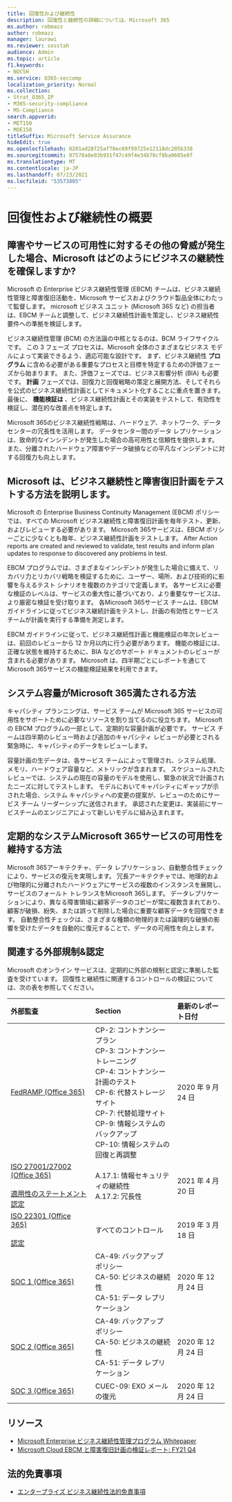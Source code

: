 ```yaml
---
title: 回復性および継続性
description: 回復性と継続性の詳細については、Microsoft 365
ms.author: robmazz
author: robmazz
manager: laurawi
ms.reviewer: sosstah
audience: Admin
ms.topic: article
f1.keywords:
- NOCSH
ms.service: O365-seccomp
localization_priority: Normal
ms.collection:
- Strat_O365_IP
- M365-security-compliance
- MS-Compliance
search.appverid:
- MET150
- MOE150
titleSuffix: Microsoft Service Assurance
hideEdit: true
ms.openlocfilehash: 0201ad28f25af78ec69f99725e12118dc205b338
ms.sourcegitcommit: 07578a8e03b931f47c49f4e34b78cf8ba0605e8f
ms.translationtype: MT
ms.contentlocale: ja-JP
ms.lasthandoff: 07/23/2021
ms.locfileid: "53573805"
---
```

# <a name="resiliency-and-continuity-overview"></a>回復性および継続性の概要

## <a name="how-does-microsoft-ensure-business-continuity-in-the-case-of-a-disaster-or-other-threat-to-service-availability"></a>障害やサービスの可用性に対するその他の脅威が発生した場合、Microsoft はどのようにビジネスの継続性を確保しますか?

Microsoft の Enterprise ビジネス継続性管理 (EBCM) チームは、ビジネス継続性管理と障害復旧活動を、Microsoft サービスおよびクラウド製品全体にわたって監督します。 microsoft ビジネス ユニット (Microsoft 365 など) の担当者は、EBCM チームと調整して、ビジネス継続性計画を策定し、ビジネス継続性要件への準拠を検証します。

ビジネス継続性管理 (BCM) の方法論の中核となるのは、BCM ライフサイクルです。 この 3 フェーズ プロセスは、Microsoft 全体のさまざまなビジネス モデルによって実装できるよう、適応可能な設計です。 まず、ビジネス継続性 **プログラム** に含める必要がある重要なプロセスと目標を特定するための評価フェーズから始まります。 また、評価フェーズでは、ビジネス影響分析 (BIA) も必要です。 **計画** フェーズでは、回復力と回復戦略の策定と展開方法、そしてそれらを公式のビジネス継続性計画としてドキュメント化することに重点を置きます。 最後に、 **機能検証は** 、ビジネス継続性計画とその実装をテストして、有効性を検証し、潜在的な改善点を特定します。

Microsoft 365のビジネス継続性戦略は、ハードウェア、ネットワーク、データセンターの冗長性を活用します。 データセンター間のデータ レプリケーションは、致命的なインシデントが発生した場合の高可用性と信頼性を提供します。 また、分離されたハードウェア障害やデータ破損などの平凡なインシデントに対する回復力も向上します。

## <a name="how-does-microsoft-test-business-continuity-and-disaster-recovery-plans"></a>Microsoft は、ビジネス継続性と障害復旧計画をテストする方法を説明します。

Microsoft の Enterprise Business Continuity Management (EBCM) ポリシーでは、すべての Microsoft ビジネス継続性と障害復旧計画を毎年テスト、更新、およびレビューする必要があります。 Microsoft 365サービスは、EBCM ポリシーごとに少なくとも毎年、ビジネス継続性計画をテストします。 After Action reports are created and reviewed to validate, test results and inform plan updates to response to discovered any problems in test.

EBCM プログラムでは、さまざまなインシデントが発生した場合に備えて、リカバリ力とリカバリ戦略を検証するために、ユーザー、場所、および技術的に影響を与えるテスト シナリオを複数のカテゴリで定義します。 各サービスに必要な検証のレベルは、サービスの重大性に基づいており、より重要なサービスは、より厳密な検証を受け取ります。 各Microsoft 365サービス チームは、EBCM ガイドラインに従ってビジネス継続計画をテストし、計画の有効性とサービス チームが計画を実行する準備を測定します。

EBCM ガイドラインに従って、ビジネス継続性計画と機能検証の年次レビューは、前回のレビューから 12 か月以内に行う必要があります。 機能の検証には、正確な状態を維持するために、BIA などのサポート ドキュメントのレビューが含まれる必要があります。 Microsoft は、四半期ごとにレポートを通じてMicrosoft 365サービスの機能検証結果を利用できます。

## <a name="how-does-microsoft-365-ensure-system-capacity-meets-demand"></a>システム容量がMicrosoft 365満たされる方法

キャパシティ プランニングは、サービス チームが Microsoft 365 サービスの可用性をサポートために必要なリソースを割り当てるのに役立ちます。 Microsoft の EBCM プログラムの一部として、定期的な容量計画が必要です。 サービス チームは四半期のレビュー時および追加のキャパシティ レビューが必要とされる緊急時に、キャパシティのデータをレビューします。

容量計画の生データは、各サービス チームによって管理され、システム処理、メモリ、ハードウェア容量など、メトリックが含まれます。 スケジュールされたレビューでは、システムの現在の容量のモデルを使用し、緊急の状況で計画されたニーズに対してテストします。 モデルにおいてキャパシティにギャップが示された場合、システム キャパシティへの変更の提案が、レビューのためにサービス チーム リーダーシップに送信されます。 承認された変更は、実装前にサービスチームのエンジニアによって新しいモデルに組み込まれます。

## <a name="how-does-microsoft-365-maintain-service-availability-during-routine-system-failures"></a>定期的なシステムMicrosoft 365サービスの可用性を維持する方法

Microsoft 365アーキテクチャ、データ レプリケーション、自動整合性チェックにより、サービスの復元を実現します。 冗長アーキテクチャでは、地理的および物理的に分離されたハードウェアにサービスの複数のインスタンスを展開し、サービスのフォールト トレランスをMicrosoft 365します。 データレプリケーションにより、異なる障害領域に顧客データのコピーが常に複数含まれており、顧客が破損、紛失、または誤って削除した場合に重要な顧客データを回復できます。 自動整合性チェックは、さまざまな種類の物理的または論理的な破損の影響を受けたデータを自動的に復元することで、データの可用性を向上します。

## <a name="related-external-regulations--certifications"></a>関連する外部規制&認定

Microsoft のオンライン サービスは、定期的に外部の規制と認定に準拠した監査を受けています。 回復性と継続性に関連するコントロールの検証については、次の表を参照してください。

| **外部監査** | **Section** | **最新のレポート日付** |
|:--------------------|:------------|:-----------------------|
| [FedRAMP (Office 365)](https://compliance.microsoft.com/compliancemanager) | CP-2: コントナンシー プラン <br> CP-3: コントナンシー トレーニング <br> CP-4: コントナンシー 計画のテスト <br> CP-6: 代替ストレージ サイト <br> CP-7: 代替処理サイト <br> CP-9: 情報システムのバックアップ <br> CP-10: 情報システムの回復と再調整 | 2020 年 9 月 24 日 |
| [ISO 27001/27002 (Office 365)](https://servicetrust.microsoft.com/ViewPage/MSComplianceGuideV3?command=Download&downloadType=Document&downloadId=8d625374-4f2d-49f8-9d37-a4281ba98222&tab=7027ead0-3d6b-11e9-b9e1-290b1eb4cdeb&docTab=7027ead0-3d6b-11e9-b9e1-290b1eb4cdeb_ISO_Reports) <br><br> [適用性のステートメント](https://servicetrust.microsoft.com/ViewPage/MSComplianceGuideV3?command=Download&downloadType=Document&downloadId=c0df4ce8-c77e-4183-84eb-c8688470d8b1&tab=7027ead0-3d6b-11e9-b9e1-290b1eb4cdeb&docTab=7027ead0-3d6b-11e9-b9e1-290b1eb4cdeb_ISO_Reports) <br> [認定](https://servicetrust.microsoft.com/ViewPage/MSComplianceGuideV3?command=Download&downloadType=Document&downloadId=1e84a14a-2468-45ac-9412-5e53250d57ec&tab=7027ead0-3d6b-11e9-b9e1-290b1eb4cdeb&docTab=7027ead0-3d6b-11e9-b9e1-290b1eb4cdeb_ISO_Reports) | A.17.1: 情報セキュリティの継続性 <br> A.17.2: 冗長性 | 2021 年 4 月 20 日 |
| [ISO 22301 (Office 365)](https://servicetrust.microsoft.com/ViewPage/MSComplianceGuideV3?command=Download&downloadType=Document&downloadId=13951eb3-6339-4629-b80d-dd0d43812fe7&tab=7027ead0-3d6b-11e9-b9e1-290b1eb4cdeb&docTab=7027ead0-3d6b-11e9-b9e1-290b1eb4cdeb_ISO_Reports) <br><br> [認定](https://servicetrust.microsoft.com/ViewPage/MSComplianceGuideV3?command=Download&downloadType=Document&downloadId=2bb29cc0-53e7-4a53-a9de-871316e1b80c&tab=7027ead0-3d6b-11e9-b9e1-290b1eb4cdeb&docTab=7027ead0-3d6b-11e9-b9e1-290b1eb4cdeb_ISO_Reports) | すべてのコントロール | 2019 年 3 月 18 日 |
| [SOC 1 (Office 365)](https://servicetrust.microsoft.com/ViewPage/MSComplianceGuideV3?command=Download&downloadType=Document&downloadId=90df3f9c-3aaf-4dbf-99d0-ca9f2991721b&tab=7027ead0-3d6b-11e9-b9e1-290b1eb4cdeb&docTab=7027ead0-3d6b-11e9-b9e1-290b1eb4cdeb_SOC_%2F_SSAE_16_Reports) | CA-49: バックアップ ポリシー <br> CA-50: ビジネスの継続性 <br> CA-51: データ レプリケーション | 2020 年 12 月 24 日 |
| [SOC 2 (Office 365)](https://servicetrust.microsoft.com/ViewPage/MSComplianceGuideV3?command=Download&downloadType=Document&downloadId=a73c1738-7892-42b7-acd3-87b6371c53f6&tab=7027ead0-3d6b-11e9-b9e1-290b1eb4cdeb&docTab=7027ead0-3d6b-11e9-b9e1-290b1eb4cdeb_SOC_%2F_SSAE_16_Reports) | CA-49: バックアップ ポリシー <br> CA-50: ビジネスの継続性 <br> CA-51: データ レプリケーション | 2020 年 12 月 24 日 |
| [SOC 3 (Office 365)](https://servicetrust.microsoft.com/ViewPage/MSComplianceGuideV3?command=Download&downloadType=Document&downloadId=274054e5-4968-48d2-bf94-9a8eda5d7a93&tab=7027ead0-3d6b-11e9-b9e1-290b1eb4cdeb&docTab=7027ead0-3d6b-11e9-b9e1-290b1eb4cdeb_SOC_%2F_SSAE_16_Reports) | CUEC-09: EXO メールの復元 | 2020 年 12 月 24 日 |

## <a name="resources"></a>リソース

- [Microsoft Enterprise ビジネス継続性管理プログラム Whitepaper](https://servicetrust.microsoft.com/ViewPage/TrustDocumentsV3?command=Download&downloadType=Document&downloadId=64f922a6-d624-40dd-a8ae-6f996b5186f3&tab=7f51cb60-3d6c-11e9-b2af-7bb9f5d2d913&docTab=7f) 
- [Microsoft Cloud EBCM と障害復旧計画の検証レポート: FY21 Q4](https://servicetrust.microsoft.com/ViewPage/TrustDocumentsV3?command=Download&downloadType=Document&downloadId=83dc940a-2078-4e14-8b7d-07128e5b453d&tab=7f51cb60-3d6c-11e9-b2af-7bb9f5d2d913&docTab=7f51cb60-3d6c-11e9-b2af-7bb9f5d2d913_FAQ_and_White_Papers)

## <a name="legal-disclaimer"></a>法的免責事項

- [エンタープライズ ビジネス継続性法的免責事項](assurance-ebcm-legal-disclaimer.md)